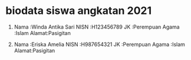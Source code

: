 # biodata siswa angkatan 2021

1. Nama  :Winda Antika Sari
   NISN  :H123456789
   JK    :Perempuan
   Agama :Islam
   Alamat:Pasigitan
   
2. Nama  :Eriska Amelia
   NISN  :H987654321
   JK    :Perempuan
   Agama :Islam
   Alamat:Pasigitan
